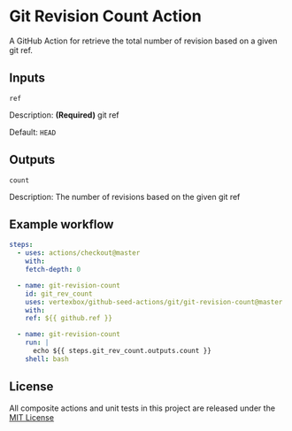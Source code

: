 # Git Revision Count Action

A GitHub Action for retrieve the total number of revision based on a given git ref.

## Inputs

`ref`

Description: **(Required)** git ref

Default: `HEAD`

## Outputs

`count`

Description: The number of revisions based on the given git ref

## Example workflow

```yml
steps:
  - uses: actions/checkout@master
    with:
    fetch-depth: 0

  - name: git-revision-count
    id: git_rev_count
    uses: vertexbox/github-seed-actions/git/git-revision-count@master
    with:
    ref: ${{ github.ref }}

  - name: git-revision-count
    run: |
      echo ${{ steps.git_rev_count.outputs.count }}
    shell: bash
```

## License

All composite actions and unit tests in this project are released under the [MIT License](../../LICENSE)

